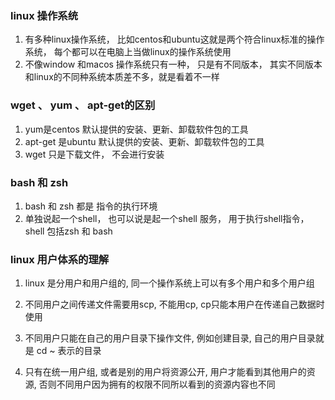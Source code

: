 ### linux 操作系统
1. 有多种linux操作系统， 比如centos和ubuntu这就是两个符合linux标准的操作系统， 每个都可以在电脑上当做linux的操作系统使用
2. 不像window 和macos 操作系统只有一种， 只是有不同版本， 其实不同版本和linux的不同种系统本质差不多，就是看着不一样

### wget 、 yum  、 apt-get的区别

1. yum是centos 默认提供的安装、更新、卸载软件包的工具
2. apt-get 是ubuntu 默认提供的安装、更新、卸载软件包的工具
3. wget 只是下载文件， 不会进行安装
### bash 和 zsh

1. bash 和 zsh 都是 指令的执行环境
2. 单独说起一个shell， 也可以说是起一个shell 服务， 用于执行shell指令， shell 包括zsh 和 bash

### linux 用户体系的理解
1. linux 是分用户和用户组的, 同一个操作系统上可以有多个用户和多个用户组

2. 不同用户之间传递文件需要用scp, 不能用cp, cp只能本用户在传递自己数据时使用

3. 不同用户只能在自己的用户目录下操作文件, 例如创建目录, 自己的用户目录就是 cd ~ 表示的目录

4. 只有在统一用户组, 或者是别的用户将资源公开, 用户才能看到其他用户的资源, 否则不同用户因为拥有的权限不同所以看到的资源内容也不同




